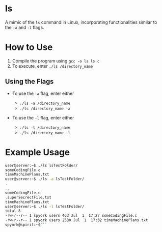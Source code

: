 # ls
A mimic of the `ls` command in Linux, incorporating functionalities similar to the `-a` and `-l` flags.

# How to Use
1. Compile the program using `gcc -o ls ls.c`
2. To execute, enter `./ls /directory_name`

## Using the Flags
- To use the `-a` flag, enter either
  - `./ls -a /directory_name`
  - `./ls /directory_name -a`

- To use the `-l` flag, enter either
  - `./ls -l /directory_name`
  - `./ls /directory_name -l`
 
# Example Usage
```bash
user@server:~$ ./ls lsTestFolder/
someCodingFile.c
timeMachinePlans.txt
user@server:~$ ./ls -a lsTestFolder/
.
..
someCodingFile.c
.superSecrectFile.txt
timeMachinePlans.txt
user@server:~$ ./ls -l lsTestFolder/
total 8
-rw-r--r-- 1 spyork users 463 Jul  1  17:27 someCodingFile.c
-rw-r--r-- 1 spyork users 2530 Jul  1  17:32 timeMachinePlans.txt
spyork@spirit:~$```
